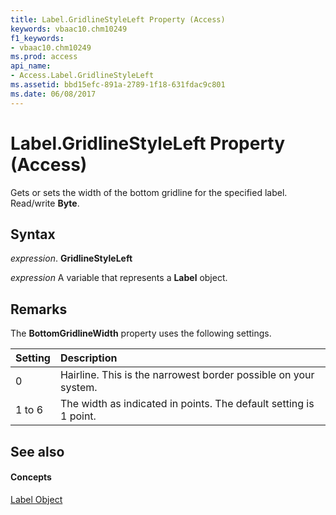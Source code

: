 ```yaml
---
title: Label.GridlineStyleLeft Property (Access)
keywords: vbaac10.chm10249
f1_keywords:
- vbaac10.chm10249
ms.prod: access
api_name:
- Access.Label.GridlineStyleLeft
ms.assetid: bbd15efc-891a-2789-1f18-631fdac9c801
ms.date: 06/08/2017
---
```



# Label.GridlineStyleLeft Property (Access)

Gets or sets the width of the bottom gridline for the specified label. Read/write **Byte**.


## Syntax

 _expression_. **GridlineStyleLeft**

 _expression_ A variable that represents a **Label** object.


## Remarks

The **BottomGridlineWidth** property uses the following settings.



|**Setting**|**Description**|
|:-----|:-----|
|0| Hairline. This is the narrowest border possible on your system.|
|1 to 6|The width as indicated in points. The default setting is 1 point.|

## See also


#### Concepts


[Label Object](label-object-access.md)

